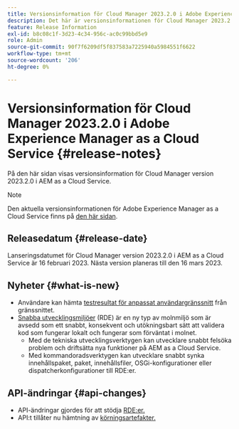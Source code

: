 ```yaml
---
title: Versionsinformation för Cloud Manager 2023.2.0 i Adobe Experience Manager as a Cloud Service
description: Det här är versionsinformationen för Cloud Manager 2023.2.0 i AEM as a Cloud Service.
feature: Release Information
exl-id: b8c08c1f-3d23-4c34-956c-ac0c99bbd5e9
role: Admin
source-git-commit: 90f7f6209df5f837583a7225940a5984551f6622
workflow-type: tm+mt
source-wordcount: '206'
ht-degree: 0%

---
```


# Versionsinformation för Cloud Manager 2023.2.0 i Adobe Experience Manager as a Cloud Service {#release-notes}

På den här sidan visas versionsinformation för Cloud Manager version 2023.2.0 i AEM as a Cloud Service.

>[!NOTE]
>
>Den aktuella versionsinformationen för Adobe Experience Manager as a Cloud Service finns på [den här sidan](/help/release-notes/release-notes-cloud/release-notes-current.md).

## Releasedatum {#release-date}

Lanseringsdatumet för Cloud Manager version 2023.2.0 i AEM as a Cloud Service är 16 februari 2023. Nästa version planeras till den 16 mars 2023.

## Nyheter {#what-is-new}

* Användare kan hämta [testresultat för anpassat användargränssnitt](/help/implementing/cloud-manager/ui-testing.md) från gränssnittet.
* [Snabba utvecklingsmiljöer](/help/implementing/developing/introduction/rapid-development-environments.md) (RDE) är en ny typ av molnmiljö som är avsedd som ett snabbt, konsekvent och utökningsbart sätt att validera kod som fungerar lokalt och fungerar som förväntat i molnet.
   * Med de tekniska utvecklingsverktygen kan utvecklare snabbt felsöka problem och driftsätta nya funktioner på AEM as a Cloud Service.
   * Med kommandoradsverktygen kan utvecklare snabbt synka innehållspaket, paket, innehållsfiler, OSGi-konfigurationer eller dispatcherkonfigurationer till RDE:er.

## API-ändringar {#api-changes}

* API-ändringar gjordes för att stödja [RDE:er.](https://developer.adobe.com/experience-cloud/cloud-manager/reference/api/#tag/Rapid-Development-Environments)
* API:t tillåter nu hämtning av [körningsartefakter.](https://developer.adobe.com/experience-cloud/cloud-manager/reference/api/#tag/Execution-Artifacts)
